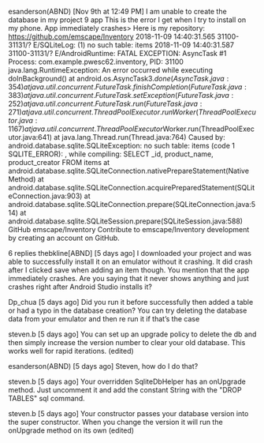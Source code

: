 
esanderson(ABND) [Nov 9th at 12:49 PM]
I am unable to create the database in my project 9 app
This is the error I get when I try to install on my phone. App immediately crashes> Here is my repository: https://github.com/emscape/Inventory
2018-11-09 14:40:31.565 31100-31131/? E/SQLiteLog: (1) no such table: items
2018-11-09 14:40:31.587 31100-31131/? E/AndroidRuntime: FATAL EXCEPTION: AsyncTask #1
   Process: com.example.pwesc62.inventory, PID: 31100
   java.lang.RuntimeException: An error occurred while executing doInBackground()
       at android.os.AsyncTask$3.done(AsyncTask.java:354)
       at java.util.concurrent.FutureTask.finishCompletion(FutureTask.java:383)
       at java.util.concurrent.FutureTask.setException(FutureTask.java:252)
       at java.util.concurrent.FutureTask.run(FutureTask.java:271)
       at java.util.concurrent.ThreadPoolExecutor.runWorker(ThreadPoolExecutor.java:1167)
       at java.util.concurrent.ThreadPoolExecutor$Worker.run(ThreadPoolExecutor.java:641)
       at java.lang.Thread.run(Thread.java:764)
    Caused by: android.database.sqlite.SQLiteException: no such table: items (code 1 SQLITE_ERROR): , while compiling: SELECT _id, product_name, product_creator FROM items
       at android.database.sqlite.SQLiteConnection.nativePrepareStatement(Native Method)
       at android.database.sqlite.SQLiteConnection.acquirePreparedStatement(SQLiteConnection.java:903)
       at android.database.sqlite.SQLiteConnection.prepare(SQLiteConnection.java:514)
       at android.database.sqlite.SQLiteSession.prepare(SQLiteSession.java:588)
GitHub
emscape/Inventory
Contribute to emscape/Inventory development by creating an account on GitHub.
 


6 replies
thebkline[ABND] [5 days ago]
I downloaded your project and was able to successfully install it on an emulator without it crashing.  It did crash after I clicked save when adding an item though.  You mention that the app immediately crashes.  Are you saying that it never shows anything and just crashes right after Android Studio installs it?

Dp_chua [5 days ago]
Did you run it before successfully then added a table or had a typo in the database creation? You can try deleting the database data from your emulator and then re run it if that’s the case


steven.b [5 days ago]
You can set up an upgrade policy to delete the db and then simply increase the version number to clear your old database. This works well for rapid iterations. (edited)


esanderson(ABND) [5 days ago]
Steven, how do I do that?


steven.b [5 days ago]
Your overridden SqliteDbHelper has an onUpgrade method. Just uncomment it and add the constant String with the "DROP TABLES" sql command.


steven.b [5 days ago]
Your constructor passes your database version into the super constructor. When you change the version it will run the onUpgrade method on its own (edited)
